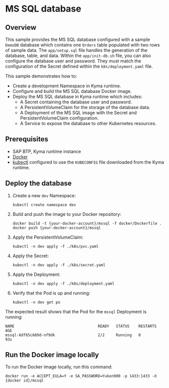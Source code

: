 # MS SQL database

## Overview

This sample provides the MS SQL database configured with a sample `DemoDB` database which contains one `Orders` table populated with two rows of sample data. The `app/setup.sql` file handles the generation of the database, table, and data. Within the `app/init-db.sh` file, you can also configure the database user and password. They must match the configuration of the Secret defined within the `k8s/deployment.yaml` file.

This sample demonstrates how to:

- Create a development Namespace in Kyma runtime.
- Configure and build the MS SQL database Docker image.
- Deploy the MS SQL database in Kyma runtime which includes:
  - A Secret containing the database user and password.
  - A PersistentVolumeClaim for the storage of the database data.
  - A Deployment of the MS SQL image with the Secret and PersistentVolumeClaim configuration.
  - A Service to expose the database to other Kubernetes resources.

## Prerequisites

- SAP BTP, Kyma runtime instance
- [Docker](https://www.docker.com/)
- [kubectl](https://kubernetes.io/docs/tasks/tools/install-kubectl/) configured to use the `KUBECONFIG` file downloaded from the Kyma runtime.

## Deploy the database

1. Create a new `dev` Namespace:

    ```shell
    kubectl create namespace dev
    ```

2. Build and push the image to your Docker repository:

    ```shell
    docker build -t {your-docker-account}/mssql -f docker/Dockerfile .
    docker push {your-docker-account}/mssql
    ```

3. Apply the PersistentVolumeClaim:

    ```shell
    kubectl -n dev apply -f ./k8s/pvc.yaml
    ```

4. Apply the Secret:

    ```shell
    kubectl -n dev apply -f ./k8s/secret.yaml
    ```

5. Apply the Deployment:

    ```shell
    kubectl -n dev apply -f ./k8s/deployment.yaml
    ```

6. Verify that the Pod is up and running:

    ```shell
    kubectl -n dev get po
    ```

The expected result shows that the Pod for the `mssql` Deployment is running:

```shell
NAME                                     READY   STATUS    RESTARTS   AGE
mssql-6df65c689d-nf9dk                   2/2     Running   0          93s
```

## Run the Docker image locally

To run the Docker image locally, run this command:

```shell
docker run -e ACCEPT_EULA=Y -e SA_PASSWORD=Yukon900 -p 1433:1433 -d {docker id}/mssql
```
